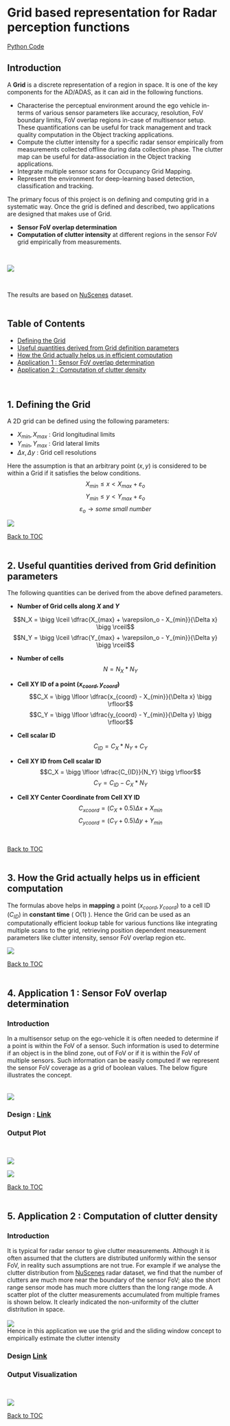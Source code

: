 
# Grid based representation for Radar perception functions
[Python Code](https://github.com/UditBhaskar19/ENVIRONMENT_REPRESENTATION_USING_RADAR/tree/main/P1_grid_based_representation_for_radar_perception_functions/python) <br>




## Introduction
A **Grid** is a discrete representation of a region in space. It is one of the key components for the AD/ADAS, as it can aid in the following functions.
   - Characterise the perceptual environment around the ego vehicle in-terms of various sensor parameters like accuracy, resolution, FoV boundary limits, FoV overlap regions in-case of multisensor setup. These quantifications can be useful for track management and track quality computation in the Object tracking applications.
   - Compute the clutter intensity for a specific radar sensor empirically from measurements collected offline during data collection phase. The clutter map can be useful for data-association in the Object tracking applications.
   - Integrate multiple sensor scans for Occupancy Grid Mapping.
   - Represent the environment for deep-learning based detection, classification and tracking.

The primary focus of this project is on defining and computing grid in a systematic way. Once the grid is defined and described, two applications are designed that makes use of Grid.
   - **Sensor FoV overlap determination**
   - **Computation of clutter intensity** at different regions in the sensor FoV grid empirically from measurements.
   <br>

   ![](https://github.com/UditBhaskar19/ENVIRONMENT_REPRESENTATION_USING_RADAR/blob/main/P1_grid_based_representation_for_radar_perception_functions/readme_artifacts/12_output.PNG) 

   <br> 

The results are based on [NuScenes](https://www.nuscenes.org/) dataset.
<br><br>



## Table of Contents <a name="t0"></a>

   - [Defining the Grid](#t1)
   - [Useful quantities derived from Grid definition parameters](#t2)
   - [How the Grid actually helps us in efficient computation](#t3)
   - [Application 1 : Sensor FoV overlap determination](#t4)
   - [Application 2 : Computation of clutter density](#t5)
<br>


## 1. Defining the Grid <a name="t1"></a>
A 2D grid can be defined using the following parameters:
   - $X_{min}, X_{max}$ : Grid longitudinal limits
   - $Y_{min}, Y_{max}$ : Grid lateral limits
   - $\Delta x, \Delta y$ : Grid cell resolutions

Here the assumption is that an arbitrary point $(x, y)$ is considered to be within a Grid if it satisfies the below conditions.
$$X_{min} \leq x < X_{max} + \varepsilon_o$$
$$Y_{min} \leq y < Y_{max} + \varepsilon_o$$
$$\varepsilon_o \to some \ small \ number $$ 

![](https://github.com/UditBhaskar19/ENVIRONMENT_REPRESENTATION_USING_RADAR/blob/main/P1_grid_based_representation_for_radar_perception_functions/readme_artifacts/1_grid.PNG)

[Back to TOC](#t0)
<br><br>




## 2. Useful quantities derived from Grid definition parameters <a name="t2"></a>
The following quantities can be derived from the above defined parameters.
   
   - **Number of Grid cells along $X$ and $Y$**

   $$N_X = \bigg \lceil \dfrac{X_{max} + \varepsilon_o - X_{min}}{\Delta x} \bigg \rceil$$ 
   $$N_Y = \bigg \lceil \dfrac{Y_{max} + \varepsilon_o - Y_{min}}{\Delta y} \bigg \rceil$$  

   - **Number of cells**
   $$N = N_X * N_Y$$ 

   - **Cell XY ID of a point $(x_{coord}, y_{coord})$**
   $$C_X = \bigg \lfloor \dfrac{x_{coord} - X_{min}}{\Delta x} \bigg \rfloor$$ 
   $$C_Y = \bigg \lfloor \dfrac{y_{coord} - Y_{min}}{\Delta y} \bigg \rfloor$$ 

   - **Cell scalar ID**
   $$C_{ID} = C_X * N_Y + C_Y$$

   - **Cell XY ID from Cell scalar ID**
   $$C_X = \bigg \lfloor \dfrac{C_{ID}}{N_Y} \bigg \rfloor$$
   $$C_Y = C_{ID} - C_X * N_Y$$

   - **Cell XY Center Coordinate from Cell XY ID**
   $$C_{xcoord} = (C_X + 0.5)\Delta x + X_{min}$$
   $$C_{ycoord} = (C_Y + 0.5)\Delta y + Y_{min}$$

<br>

[Back to TOC](#t0)
<br><br>




## 3. How the Grid actually helps us in efficient computation <a name="t3"></a>
The formulas above helps in **mapping** a point $(x_{coord}, y_{coord})$ to a cell ID $(C_{ID})$ in **constant time** ( O(1) ). Hence the Grid can be used as an computationally efficient lookup table for various functions like integrating multiple scans to the grid, retrieving position dependent measurement parameters like clutter intensity, sensor FoV overlap region etc.

![](https://github.com/UditBhaskar19/ENVIRONMENT_REPRESENTATION_USING_RADAR/blob/main/P1_grid_based_representation_for_radar_perception_functions/readme_artifacts/2_lookup_table.PNG)

[Back to TOC](#t0)
<br><br>





## 4. Application 1 : Sensor FoV overlap determination <a name="t4"></a>
   ### Introduction
   In a multisensor setup on the ego-vehicle it is often needed to determine if a point is within the FoV of a sensor. Such information is used to determine if an object is in the blind zone, out of FoV or if it is within the FoV of multiple sensors. Such information can be easily computed if we represent the sensor FoV coverage as a grid of boolean values. The below figure illustrates the concept.
   <br><br><br>
   ![](https://github.com/UditBhaskar19/ENVIRONMENT_REPRESENTATION_USING_RADAR/blob/main/P1_grid_based_representation_for_radar_perception_functions/readme_artifacts/2_app1_concept.PNG)
   <br>

   ### Design : [Link](https://github.com/UditBhaskar19/ENVIRONMENT_REPRESENTATION_USING_RADAR/blob/main/P1_grid_based_representation_for_radar_perception_functions/application1_design.pdf) 

   ### Output Plot 
   <br> 

   ![](https://github.com/UditBhaskar19/ENVIRONMENT_REPRESENTATION_USING_RADAR/blob/main/P1_grid_based_representation_for_radar_perception_functions/readme_artifacts/10_individual_rad_fov.PNG)

   ![](https://github.com/UditBhaskar19/ENVIRONMENT_REPRESENTATION_USING_RADAR/blob/main/P1_grid_based_representation_for_radar_perception_functions/readme_artifacts/10_fov.PNG)


[Back to TOC](#t0)
<br><br>




## 5. Application 2 : Computation of clutter density <a name="t5"></a>
   ### Introduction
   It is typical for radar sensor to give clutter measurements. Although it is often assumed that the clutters are distributed uniformly within the sensor FoV, in reality such assumptions are not true. For example if we analyse the clutter distribution from [NuScenes](https://www.nuscenes.org/) radar dataset, we find that the number of clutters are much more near the boundary of the sensor FoV; also the short range sensor mode has much more clutters than the long range mode. A scatter plot of the clutter measurements accumulated from multiple frames is shown below. It clearly indicated the non-uniformity of the clutter distritution in space.
   <br><br> 
   ![](https://github.com/UditBhaskar19/ENVIRONMENT_REPRESENTATION_USING_RADAR/blob/main/P1_grid_based_representation_for_radar_perception_functions/readme_artifacts/9_clutters4.PNG)
   <br>
   Hence in this application we use the grid and the sliding window concept to empirically estimate the clutter intensity
   <br>

   ### Design [Link](https://github.com/UditBhaskar19/ENVIRONMENT_REPRESENTATION_USING_RADAR/blob/main/P1_grid_based_representation_for_radar_perception_functions/application2_design.pdf) 

   ### Output Visualization
   <br> 

   ![](https://github.com/UditBhaskar19/ENVIRONMENT_REPRESENTATION_USING_RADAR/blob/main/P1_grid_based_representation_for_radar_perception_functions/readme_artifacts/11_clutter_map.PNG)


[Back to TOC](#t0)
<br><br> 


